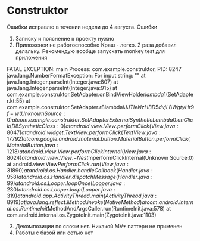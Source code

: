 ﻿# Construktor
Ошибки исправлю в течении недели до 4 августа.
Ошибки
1) Записку и пояснение к проекту нужно
2) Приложенеи не работоспособно
Краш - легко. 2 раза добавил делальку. Рекомендую вообще запускать monkey test для приложения

FATAL EXCEPTION: main
Process: com.example.construktor, PID: 8247
java.lang.NumberFormatException: For input string: ""
at java.lang.Integer.parseInt(Integer.java:807)
at java.lang.Integer.parseInt(Integer.java:915)
at com.example.construktor.SetAdapter.onBindViewHolder$lambda$1(SetAdapter.kt:55)
at com.example.construktor.SetAdapter.$r8$lambda$iJJTleNzHBD5dvjL8WgtyHr9f-w(Unknown Source:0)
at com.example.construktor.SetAdapter$$ExternalSyntheticLambda0.onClick(D8$$SyntheticClass:0)
at android.view.View.performClick(View.java:8047)
at android.widget.TextView.performClick(TextView.java:17792)
at com.google.android.material.button.MaterialButton.performClick(MaterialButton.java:1218)
at android.view.View.performClickInternal(View.java:8024)
at android.view.View.-$$Nest$mperformClickInternal(Unknown Source:0)
at android.view.View$PerformClick.run(View.java:31890)
at android.os.Handler.handleCallback(Handler.java:958)
at android.os.Handler.dispatchMessage(Handler.java:99)
at android.os.Looper.loopOnce(Looper.java:230)
at android.os.Looper.loop(Looper.java:319)
at android.app.ActivityThread.main(ActivityThread.java:8919)
at java.lang.reflect.Method.invoke(Native Method)
at com.android.internal.os.RuntimeInit$MethodAndArgsCaller.run(RuntimeInit.java:578)
at com.android.internal.os.ZygoteInit.main(ZygoteInit.java:1103)

3) Декомпозиции по слоям нет. Никакой MV* паттерн не применен
4) Работы с базой или сетью нет
